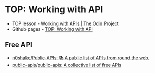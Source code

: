 # TOP: Working with API

* TOP lesson - [Working with APIs | The Odin Project](https://www.theodinproject.com/paths/full-stack-javascript/courses/javascript/lessons/working-with-apis)
* Github pages - [TOP: Working with API](https://yagopajarino.github.io/top-workingWithAPI/)

## Free API

- [n0shake/Public-APIs: 📚 A public list of APIs from round the web.](https://github.com/n0shake/Public-APIs)
- [public-apis/public-apis: A collective list of free APIs](https://github.com/public-apis/public-apis)
